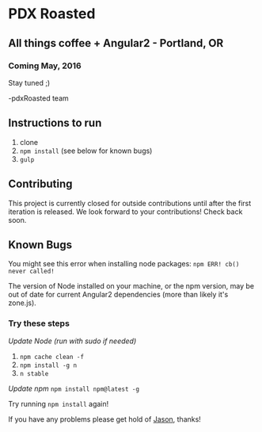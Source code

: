 # PDX Roasted
## All things coffee + Angular2 - Portland, OR
### Coming May, 2016
Stay tuned ;)

-pdxRoasted team

## Instructions to run
1. clone
2. `npm install` (see below for known bugs)
3. `gulp`

## Contributing
This project is currently closed for outside contributions until after the first iteration is released. We look forward to your contributions! Check back soon.

## Known Bugs
You might see this error when installing node packages: `npm ERR! cb() never called!`

The version of Node installed on your machine, or the npm version, may be out of date for current Angular2 dependencies (more than likely it's zone.js).

### Try these steps
*Update Node (_run with sudo if needed_)*
1. `npm cache clean -f`
2. `npm install -g n`
3. `n stable`

*Update npm*
`npm install npm@latest -g`

Try running `npm install` again!

If you have any problems please get hold of [Jason](http://www.jason-awbrey.com/contact), thanks!
